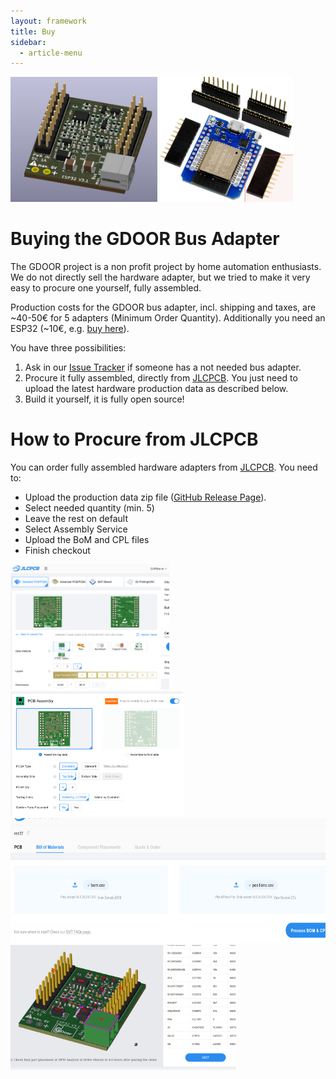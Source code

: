 ```yaml
---
layout: framework
title: Buy
sidebar:
  - article-menu
---
```


<div class="image">
<img src="./assets/images/doc-3d.png" height="200px"/>
<img src="./assets/images/doc-esp32.png" height="200px"/>
</div>

# Buying the GDOOR Bus Adapter

The GDOOR project is a non profit project by home automation enthusiasts.
We do not directly sell the hardware adapter,
but we tried to make it very easy to procure one yourself, fully assembled.

Production costs for the GDOOR bus adapter, incl. shipping and taxes, are ~40-50€ for 5 adapters (Minimum Order Quantity).
Additionally you need an ESP32 (~10€, e.g. [buy here](https://www.az-delivery.de/en/products/esp32-d1-mini)).


You have three possibilities:
1. Ask in our [Issue Tracker](https://github.com/gdoor-org/gdoor/issues) if someone has
a not needed bus adapter.
2. Procure it fully assembled, directly from [JLCPCB](https://jlcpcb.com).
You just need to upload the latest hardware production data as described below.
3. Build it yourself, it is fully open source!

# How to Procure from JLCPCB

You can order fully assembled hardware adapters from [JLCPCB](https://jlcpcb.com).
You need to:
- Upload the production data zip file ([GitHub Release Page](https://github.com/gdoor-org/gdoor/releases/)).
- Select needed quantity (min. 5)
- Leave the rest on default
- Select Assembly Service
- Upload the BoM and CPL files
- Finish checkout

<div class="image">
<a href="./assets/images/doc-jlcpcb-gerber.png" target="blank"><img src="./assets/images/doc-jlcpcb-gerber.png" height="200px"/></a>
<a href="./assets/images/doc-jlcpcb-assembly.png" target="blank"><img src="./assets/images/doc-jlcpcb-assembly.png" height="200px"/></a>
</div>
<div class="image">
<a href="./assets/images/doc-jlcpcb-bom.png" target="blank"><img src="./assets/images/doc-jlcpcb-bom.png" height="200px"/></a>
</div>
<div class="image">
<a href="./assets/images/doc-jlcpcb-3d.png" target="blank"><img src="./assets/images/doc-jlcpcb-3d.png" height="200px"/></a>
</div>